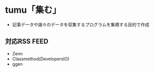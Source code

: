 # tumu「集む」
- 記事データや諸々のデータを収集するプログラムを集積する目的で作成

## 対応RSS FEED
- Zenn
- Classmethod(DevelopersIO)
- ggen